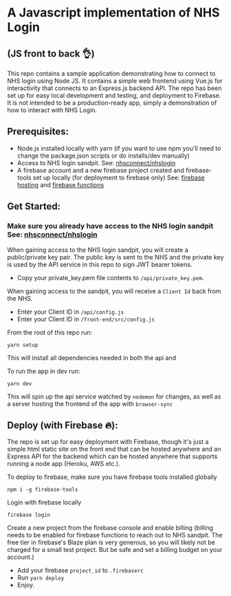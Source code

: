# A Javascript implementation of NHS Login
## (JS front to back 👌)
This repo contains a sample application demonstrating how to connect to NHS login using Node JS.
It contains a simple web frontend using Vue.js for interactivity that connects to an Express.js
backend API. The repo has been set up for easy local development and testing, and deployment to Firebase.
It is not intended to be a production-ready app, simply a demonstration of how to interact with NHS Login.

## Prerequisites:

 - Node.js installed locally with yarn (if you want to use npm you'll need to change the package.json scripts or do installs/dev manually)
 - Access to NHS login sandpit. See: [nhsconnect/nhslogin](https://github.com/nhsconnect/nhslogin#how-do-i-integrate-to-the-sandpit)
 - A firebase account and a new firebase project created and firebase-tools set up locally (for deployment to firebase only)
 See: [firebase hosting](https://firebase.google.com/docs/hosting/quickstart)
 and [firebase functions](https://firebase.google.com/docs/functions/get-started)

## Get Started:

### Make sure you already have access to the NHS login sandpit See: [nhsconnect/nhslogin](https://github.com/nhsconnect/nhslogin#how-do-i-integrate-to-the-sandpit)
When gaining access to the NHS login sandpit, you will create a public/private key pair. The public key is sent
to the NHS and the private key is used by the API service in this repo to sign JWT bearer tokens.

- Copy your private_key.pem file contents to `/api/private_key.pem`.

When gaining access to the sandpit, you will receive a `Client Id` back from the NHS.

- Enter your Client ID in `/api/config.js`
- Enter your Client ID in `/front-end/src/config.js`

From the root of this repo run:

```
yarn setup
```

This will install all dependencies needed in both the api and

To run the app in dev run:

```
yarn dev
```

This will spin up the api service watched by `nodemon` for changes, as well as a server hosting the frontend
of the app with `browser-sync`

## Deploy (with Firebase 🔥):
The repo is set up for easy deployment with Firebase, though it's just a simple html static site on the
front end that can be hosted anywhere and an Express API for the backend which can be hosted anywhere
that supports running a node app (Heroku, AWS etc.).

To deploy to firebase, make sure you have firebase tools installed globally

```
npm i -g firebase-tools
```

Login with firebase locally

```
firebase login
```

Create a new project from the firebase console and enable billing (billing needs to be enabled for
firebase functions to reach out to NHS sandpit. The free tier in firebase's Blaze plan is very generous, so
you will likely not be charged for a small test project. But be safe and set a billing budget on your account.)

 - Add your firebase `project_id` to `.firebaserc`
 - Run `yarn deploy`
 - Enjoy.
